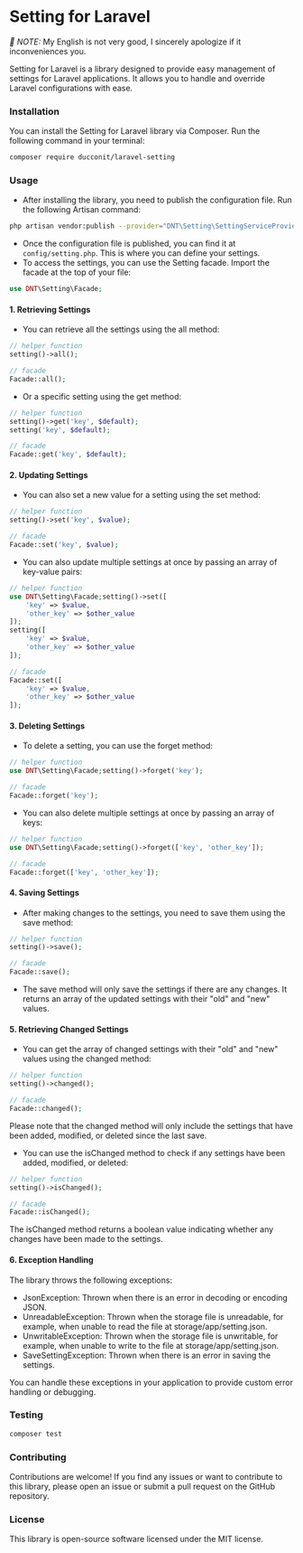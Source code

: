 # Setting for Laravel

*:loudspeaker: NOTE:* My English is not very good, I sincerely apologize if it inconveniences you.

Setting for Laravel is a library designed to provide easy management of settings for Laravel applications. It allows you
to handle and override Laravel configurations with ease.

### Installation

You can install the Setting for Laravel library via Composer. Run the following command in your terminal:

```bash
composer require ducconit/laravel-setting
```

### Usage

- After installing the library, you need to publish the configuration file. Run the following Artisan command:

```bash
php artisan vendor:publish --provider="DNT\Setting\SettingServiceProvider" --tag="config"
```

- Once the configuration file is published, you can find it at `config/setting.php`. This is where you can define your
  settings.
- To access the settings, you can use the Setting facade. Import the facade at the top of your file:

```php
use DNT\Setting\Facade;
```

#### 1. Retrieving Settings

- You can retrieve all the settings using the all method:

```php
// helper function
setting()->all();

// facade
Facade::all();
```

- Or a specific setting using the get method:

```php
// helper function
setting()->get('key', $default);
setting('key', $default);

// facade
Facade::get('key', $default);
```

#### 2. Updating Settings

- You can also set a new value for a setting using the set method:

```php
// helper function
setting()->set('key', $value);

// facade
Facade::set('key', $value);
```

- You can also update multiple settings at once by passing an array of key-value pairs:

```php
// helper function
use DNT\Setting\Facade;setting()->set([
    'key' => $value,
    'other_key' => $other_value
]);
setting([
    'key' => $value,
    'other_key' => $other_value
]);

// facade
Facade::set([
    'key' => $value,
    'other_key' => $other_value
]);
```

#### 3. Deleting Settings

- To delete a setting, you can use the forget method:

```php
// helper function
use DNT\Setting\Facade;setting()->forget('key');

// facade
Facade::forget('key');
```

- You can also delete multiple settings at once by passing an array of keys:

```php
// helper function
use DNT\Setting\Facade;setting()->forget(['key', 'other_key']);

// facade
Facade::forget(['key', 'other_key']);
```

#### 4. Saving Settings

- After making changes to the settings, you need to save them using the save method:

```php
// helper function
setting()->save();

// facade
Facade::save();
```

- The save method will only save the settings if there are any changes. It returns an array of the updated settings with
  their "old" and "new" values.

#### 5. Retrieving Changed Settings

- You can get the array of changed settings with their "old" and "new" values using the changed method:

```php
// helper function
setting()->changed();

// facade
Facade::changed();
```

Please note that the changed method will only include the settings that have been added, modified, or deleted since the
last save.

- You can use the isChanged method to check if any settings have been added, modified, or deleted:

```php
// helper function
setting()->isChanged();

// facade
Facade::isChanged();
```

The isChanged method returns a boolean value indicating whether any changes have been made to the settings.

#### 6. Exception Handling

The library throws the following exceptions:

- JsonException: Thrown when there is an error in decoding or encoding JSON.
- UnreadableException: Thrown when the storage file is unreadable, for example, when unable to read the file at
  storage/app/setting.json.
- UnwritableException: Thrown when the storage file is unwritable, for example, when unable to write to the file at
  storage/app/setting.json.
- SaveSettingException: Thrown when there is an error in saving the settings.

You can handle these exceptions in your application to provide custom error handling or debugging.

### Testing

```php
composer test
```

### Contributing

Contributions are welcome! If you find any issues or want to contribute to this library, please open an issue or submit
a pull request on the GitHub repository.

### License

This library is open-source software licensed under the MIT license.
